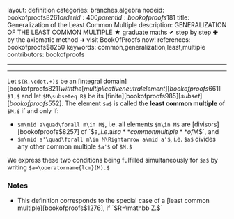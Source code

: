 layout: definition
categories: branches,algebra
nodeid: bookofproofs$8261
orderid: 400
parentid: bookofproofs$181
title: Generalization of the Least Common Multiple
description: GENERALIZATION OF THE LEAST COMMON MULTIPLE &#9733; graduate maths &#10004; step by step &#10010; by the axiomatic method &#10140; visit BookOfProofs now!
references: bookofproofs$8250
keywords: common,generalization,least,multiple
contributors: bookofproofs

---


---

Let `$(R,\cdot,+)$` be an [integral domain][bookofproofs$821] with the [multiplicative neutral element][bookofproofs$661] `$1,$` and let `$M\subseteq R$` be its [finite][bookofproofs$985] [subset][bookofproofs$552]. The element `$a$` is called the **least common multiple** of `$M,$` if and only if:

* `$m\mid a\quad\forall m\in M$`, i.e. all elements `$m\in M$` are [divisors][bookofproofs$8257] of `$a$`, i.e. `$a$` is a **common multiple** of `$M$`, and   
* `$m\mid a'\quad\forall m\in M\Rightarrow a\mid a'$`, i.e. `$a$` divides any other common multiple `$a'$` of `$M.$` 

We express these two conditions being fulfilled simultaneously for `$a$` by writing `$a=\operatorname{lcm}(M).$`

### Notes

* This definition corresponds to the special case of a [least common multiple][bookofproofs$1276], if `$R=\mathbb Z.$`

